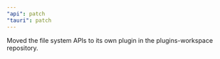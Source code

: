 ```yaml
---
"api": patch
"tauri": patch
---
```


Moved the file system APIs to its own plugin in the plugins-workspace repository.
